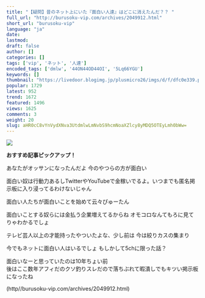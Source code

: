 ```yaml
---
title: "【疑問】昔のネット上にいた『面白い人達』はどこに消えたんだ？？ "
full_url: "http://burusoku-vip.com/archives/2049912.html"
short_url: "burusoku-vip"
language: "ja"
date: 
lastmod: 
draft: false
author: []
categories: []
tags: ['vip', 'ネット', '人達']
encoded_tags: ['dmlw', '44ON44OD44OI', '5Lq66YGU']
keywords: []
thumbnail: "https://livedoor.blogimg.jp/plusmicro26/imgs/d/f/dfc0e339.png"
popular: 1729
latest: 952
trend: 1672
featured: 1496
views: 1625
comments: 3
weight: 20
slug: aHR0cC8vYnVydXNva3UtdmlwLmNvbS9hcmNoaXZlcy8yMDQ5OTEyLmh0bWw=
---
```


![](https://livedoor.blogimg.jp/plusmicro26/imgs/d/f/dfc0e339.png)

<div><p><b>おすすめ記事ピックアップ！</b></p><p>あなたがオッサンになったんだよ 今のやつらの方が面白い</p><p>面白い奴は行動力あるしTwitterやYouTubeで金稼いでるよ。いつまでも匿名掲示板に入り浸ってるわけないじゃん</p><p>面白い人たちが面白いことを始めて云々ぴゅーたん</p><p>面白いことする奴らには金払う企業増えてるからね オモコロなんてもろに見てりゃわかるでしょ</p><p>テレビ芸人以上の才能持ったやついたよな、少し前は 今は絞りカスの集まり</p><p>今でもネットに面白い人はいるでしょ もしかして5chに限った話？</p><p> 面白いなーと思っていたのは10年ちょい前 <br> 後はここ数年アフィだのクソ釣りスレだので落ちぶれて暇潰しでもキツい掲示板になったね </p></div>

(http//burusoku-vip.com/archives/2049912.html)
